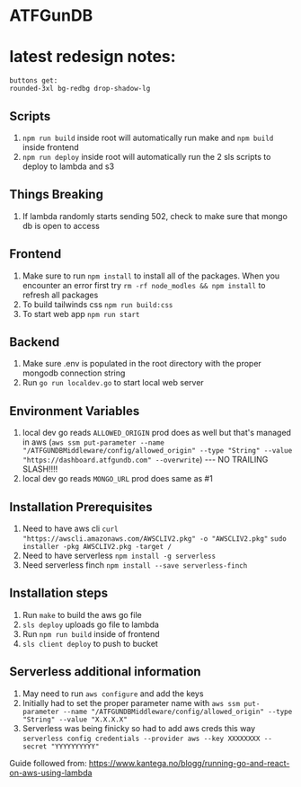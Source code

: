 # ATFGunDB

# latest redesign notes:
    buttons get:
    rounded-3xl bg-redbg drop-shadow-lg

## Scripts
1. `npm run build` inside root will automatically run make and `npm build` inside frontend
2. `npm run deploy` inside root will automatically run the 2 sls scripts to deploy to lambda and s3

## Things Breaking
1. If lambda randomly starts sending 502, check to make sure that mongo db is open to access

## Frontend 
1. Make sure to run `npm install` to install all of the packages.  When you encounter an error first try `rm -rf node_modles && npm install` to refresh all packages
2. To build tailwinds css `npm run build:css`
3. To start web app `npm run start`

## Backend
1. Make sure .env is populated in the root directory with the proper mongodb connection string
2. Run `go run localdev.go` to start local web server

## Environment Variables
1. local dev go reads `ALLOWED_ORIGIN` prod does as well but that's managed in aws (`aws ssm put-parameter --name "/ATFGUNDBMiddleware/config/allowed_origin" --type "String" --value "https://dashboard.atfgundb.com" --overwrite`) --- NO TRAILING SLASH!!!!
2. local dev go reads `MONGO_URL` prod does same as #1

## Installation Prerequisites
1. Need to have aws cli
    `curl "https://awscli.amazonaws.com/AWSCLIV2.pkg" -o "AWSCLIV2.pkg"`
    `sudo installer -pkg AWSCLIV2.pkg -target /`
2. Need to have serverless
    `npm install -g serverless`
3. Need serverless finch
    `npm install --save serverless-finch`

## Installation steps
1. Run `make` to build the aws go file
2. `sls deploy` uploads go file to lambda
3. Run `npm run build` inside of frontend 
4. `sls client deploy` to push to bucket

## Serverless additional information
1. May need to run `aws configure` and add the keys
2. Initially had to set the proper parameter name with `aws ssm put-parameter --name "/ATFGUNDBMiddleware/config/allowed_origin" --type "String" --value "X.X.X.X"`
3. Serverless was being finicky so had to add aws creds this way `serverless config credentials --provider aws --key XXXXXXXX --secret "YYYYYYYYYY"`

Guide followed from: https://www.kantega.no/blogg/running-go-and-react-on-aws-using-lambda